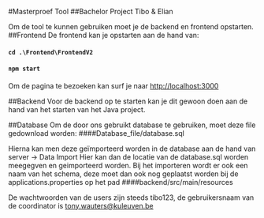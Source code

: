 #Masterproef Tool
##Bachelor Project Tibo & Elian

Om de tool te kunnen gebruiken moet je de backend en frontend opstarten.
##Frontend
De frontend kan je opstarten aan de hand van:
#### `cd .\Frontend\FrontendV2`
#### `npm start`

Om de pagina te bezoeken kan surf je naar [http://localhost:3000](http://localhost:3000)

##Backend
Voor de backend op te starten kan je dit gewoon doen aan de hand van het starten van het Java project.

##Database
Om de door ons gebruikt database te gebruiken, moet deze file gedownload worden:
####Database_file/database.sql

Hierna kan men deze geïmporteerd worden in de database aan de hand van  server -> Data Import
Hier kan dan de locatie van de database.sql worden meegegven en geimporteerd worden.
Bij het importeren wordt er ook een naam van het schema, deze moet dan ook nog geplaatst worden bij de applications.properties op het pad
####backend/src/main/resources

De wachtwoorden van de users zijn steeds tibo123, de gebruikersnaam van de coordinator is tony.wauters@kuleuven.be
